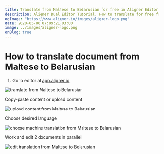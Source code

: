 ```yaml
---
title: Translate from Maltese to Belarusian for free in Aligner Editor
description: Aligner Dual Editor Tutorial. How to translate for free from Maltese to Belarusian. Aligner is multilingual document management platform. 
ogImage: "https://www.aligner.io/images/aligner-logo.png"
date: 2020-05-06T07:09:21+03:00
image: ../images/aligner-logo.png
onBlog: true
---
```


# How to translate document from Maltese to Belarusian

1. Go to editor at [app.aligner.io](https://app.aligner.io "Aligner App web page")

![translate from Maltese to Belarusian](../aligner-blank-editor.png "translate from Maltese to Belarusian")

Copy-paste content or upload content

![upload content from Maltese to Belarusian](../aligner-uploaded-document.png "upload content from Maltese to Belarusian")

Choose desired language

![choose machine translation from Maltese to Belarusian](../aligner-language-dropdown.png "choose machine translation from Maltese to Belarusian")

Work and edit 2 documents in parallel

![edit translation from Maltese to Belarusian](../aligner-double-sitded-editor.png "edit translation from Maltese to Belarusian")

